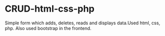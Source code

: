 # CRUD-html-css-php
Simple form which adds, deletes, reads and displays data.Used html, css, php. Also used bootstrap in the frontend.
